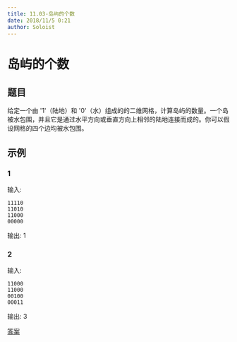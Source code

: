 ```yaml
---
title: 11.03-岛屿的个数
date: 2018/11/5 0:21
author: Soloist
---
```

    
# 岛屿的个数

## 题目

给定一个由 '1'（陆地）和 '0'（水）组成的的二维网格，计算岛屿的数量。一个岛被水包围，并且它是通过水平方向或垂直方向上相邻的陆地连接而成的。你可以假设网格的四个边均被水包围。

## 示例

### 1

输入:

    11110
    11010
    11000
    00000

输出: 1

### 2

输入:

    11000
    11000
    00100
    00011

输出: 3

[答案](https://github.com/aSoloist/java-algorithm/blob/master/code/2018/11/03/Main.java)